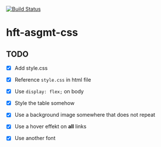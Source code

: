 [![Build Status](https://travis-ci.org/hft-stuttgart-ipr/hft-asgmt-css-vadimb99.svg?branch=master)](https://travis-ci.org/hft-stuttgart-ipr/hft-asgmt-css-vadimb99)

# hft-asgmt-css

## TODO
  - [x] Add style.css
  - [x] Reference `style.css` in html file
  - [x] Use `display: flex;` on body
  - [x] Style the table somehow
  - [x] Use a background image somewhere that does not repeat
  - [x] Use a hover effekt on **all** links
  - [x] Use another font

